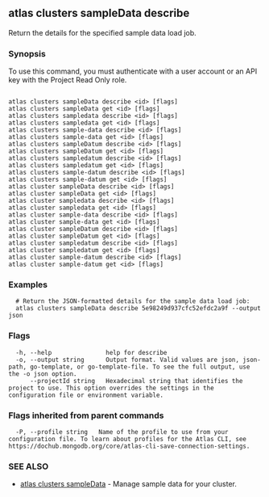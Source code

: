 ## atlas clusters sampleData describe

Return the details for the specified sample data load job.


### Synopsis

To use this command, you must authenticate with a user account or an API key with the Project Read Only role.



```

atlas clusters sampleData describe <id> [flags]
atlas clusters sampleData get <id> [flags]
atlas clusters sampledata describe <id> [flags]
atlas clusters sampledata get <id> [flags]
atlas clusters sample-data describe <id> [flags]
atlas clusters sample-data get <id> [flags]
atlas clusters sampleDatum describe <id> [flags]
atlas clusters sampleDatum get <id> [flags]
atlas clusters sampledatum describe <id> [flags]
atlas clusters sampledatum get <id> [flags]
atlas clusters sample-datum describe <id> [flags]
atlas clusters sample-datum get <id> [flags]
atlas cluster sampleData describe <id> [flags]
atlas cluster sampleData get <id> [flags]
atlas cluster sampledata describe <id> [flags]
atlas cluster sampledata get <id> [flags]
atlas cluster sample-data describe <id> [flags]
atlas cluster sample-data get <id> [flags]
atlas cluster sampleDatum describe <id> [flags]
atlas cluster sampleDatum get <id> [flags]
atlas cluster sampledatum describe <id> [flags]
atlas cluster sampledatum get <id> [flags]
atlas cluster sample-datum describe <id> [flags]
atlas cluster sample-datum get <id> [flags]
```

### Examples

```
  # Return the JSON-formatted details for the sample data load job:
  atlas clusters sampleData describe 5e98249d937cfc52efdc2a9f --output json
```


### Flags

```
  -h, --help               help for describe
  -o, --output string      Output format. Valid values are json, json-path, go-template, or go-template-file. To see the full output, use the -o json option.
      --projectId string   Hexadecimal string that identifies the project to use. This option overrides the settings in the configuration file or environment variable.

```


### Flags inherited from parent commands

```
  -P, --profile string   Name of the profile to use from your configuration file. To learn about profiles for the Atlas CLI, see https://dochub.mongodb.org/core/atlas-cli-save-connection-settings.

```

### SEE ALSO


* [atlas clusters sampleData](atlas_clusters_sampleData.md)	- Manage sample data for your cluster.



